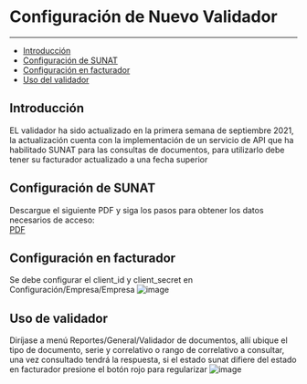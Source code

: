 # Configuración de Nuevo Validador

---

- [Introducción](#section-1)
- [Configuración de SUNAT](#section-2)
- [Configuración en facturador](#section-3)
- [Uso del validador](#section-4)

<a name="section-1"></a>
## Introducción

EL validador ha sido actualizado en la primera semana de septiembre 2021, la actualización cuenta con la implementación de un servicio de API que ha habilitado SUNAT para las consultas de documentos, para utilizarlo debe tener su facturador actualizado a una fecha superior

<a name="section-2"></a>
## Configuración de SUNAT

Descargue el siguiente PDF y siga los pasos para obtener los datos necesarios de acceso:
<br>
<a href="https://cdn.www.gob.pe/uploads/document/file/536289/Manual_de_Consulta_Integrada_de_Validez_de_CdP_por_Servicio_WEB.pdf" target="_blank">PDF</a>

<a name="section-3"></a>
## Configuración en facturador

Se debe configurar el client_id y client_secret en Configuración/Empresa/Empresa
![image](https://gitlab.com/carlomagno83/facturadorpro4/uploads/4b07934a8ae60b3f7457e18c62df3c48/image.png)

<a name="section-4"></a>
## Uso de validador

Diríjase a menú Reportes/General/Validador de documentos, allí ubique el tipo de documento, serie y correlativo o rango de correlativo a consultar, una vez consultado tendrá la respuesta, si el estado sunat difiere del estado en facturador presione el botón rojo para regularizar
![image](https://gitlab.com/carlomagno83/facturadorpro4/uploads/8a8a621dd75cdcf86b31241e6a1e73f2/image.png)